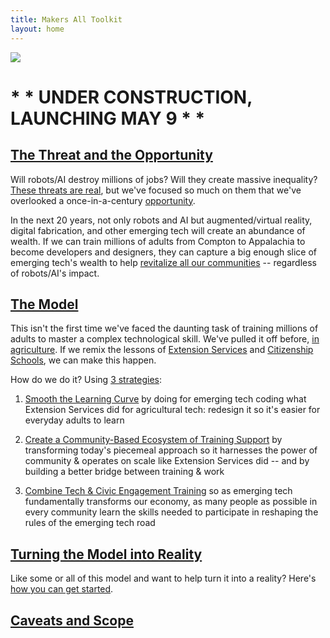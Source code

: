```yaml
---
title: Makers All Toolkit
layout: home
---
```

<img src="{{'/assets/images/makers-all-banner.png'  | relative_url }} ">


#  * * UNDER CONSTRUCTION, LAUNCHING MAY 9 * *

## [The Threat and the Opportunity](pages/10-intro/10-threat-opportunity.html)
Will robots/AI destroy millions of jobs? Will they create massive inequality? [These threats are real](pages/10-intro/10-threat-opportunity.html), but we've focused so much on them that we've overlooked a once-in-a-century [opportunity](pages/10-intro/10-threat-opportunity.html#opportunity).

In the next 20 years, not only robots and AI but augmented/virtual reality, digital fabrication, and other emerging tech will create an abundance of wealth. If we can train millions of adults from Compton to Appalachia to become developers and designers, they can capture a big enough slice of emerging tech's wealth to help [revitalize all our communities](pages/10-intro/10-threat-opportunity.html#opportunity) -- regardless of robots/AI's impact.


## [The Model](pages/10-intro/30-extension-citizenship-schools.html)
 
This isn't the first time we've faced the daunting task of training millions of adults to master a complex technological skill. We've pulled it off before, [in agriculture](pages/10-intro/30-extension-citizenship-schools.html). If we remix the lessons of [Extension Services](pages/10-intro/30-extension-citizenship-schools.html#extension-services) and [Citizenship Schools](pages/10-intro/30-extension-citizenship-schools.html#citizenship-schools), we can make this happen.

How do we do it? Using [3 strategies](pages/strategies.html):

1. [Smooth the Learning Curve](pages/30-smooth/00-index.html) by doing for emerging tech coding what Extension Services did for agricultural tech: redesign it so it's easier for everyday adults to learn

2. [Create a Community-Based Ecosystem of Training Support](pages/50-support/00-index.html) by transforming today's piecemeal approach so it harnesses the power of community &amp; operates on scale like Extension Services did --  and by building a better bridge between training &amp; work

3. [Combine Tech &amp; Civic Engagement Training](pages/70-civic/00-index.html) so as emerging tech fundamentally transforms our economy, as many people as possible in every community learn the skills needed to participate in reshaping the rules of the emerging tech road

## [Turning the Model into Reality](pages/90-organize/00-index.html)
Like some or all of this model and want to help turn it into a reality?  Here's [how you can get started](pages/90-organize/00-index.html).


## [Caveats and Scope](pages/10-intro/50-caveats-scope.html)


